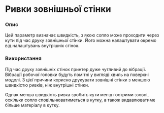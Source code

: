 Ривки зовнішньої стінки
====

### **Опис**

Цей параметр визначає швидкість, з якою сопло може проходити через кути під час друку зовнішньої стінки. Його можна налаштувати окремо від налаштувань внутрішніх стінок.

### **Використання**

Під час друку зовнішніх стінок принтер дуже чутливий до вібрації. Вібрації робочої головки будуть помітні у вигляді хвиль на поверхні моделі. З цієї причини корисно друкувати зовнішні стінки з меншою швидкістю ривків, ніж внутрішні стінки.

Однак менша швидкість ривка зробить кути менш гострими ззовні, оскільки сопло сповільнюватиметься в кутку, а також видавлюватиме більше матеріалу в кутку.
